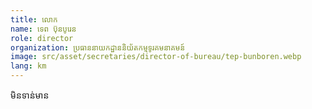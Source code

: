 ```yaml
---
title: លោក
name: ទេព ប៊ុនបូរេន
role: director
organization: ប្រធាននាយកដ្ឋាននិយ័តកម្មទូរគមនាគមន៍
image: src/asset/secretaries/director-of-bureau/tep-bunboren.webp
lang: km
---
```


មិនទាន់មាន
